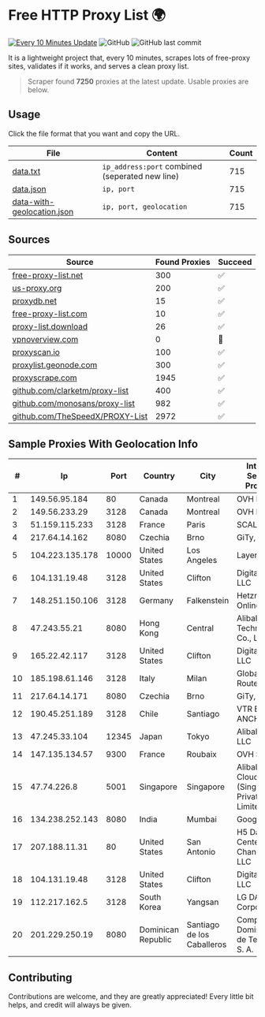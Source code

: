 
# Free HTTP Proxy List 🌍

[![Every 10 Minutes Update](https://github.com/mertguvencli/http-proxy-list/actions/workflows/main.yml/badge.svg?branch=main)](https://github.com/mertguvencli/http-proxy-list/actions/workflows/main.yml)
![GitHub](https://img.shields.io/github/license/mertguvencli/http-proxy-list)
![GitHub last commit](https://img.shields.io/github/last-commit/mertguvencli/http-proxy-list)

It is a lightweight project that, every 10 minutes, scrapes lots of free-proxy sites, validates if it works, and serves a clean proxy list.


> Scraper found **7250** proxies at the latest update. Usable proxies are below.

## Usage

Click the file format that you want and copy the URL.


|File|Content|Count|
|----|-------|-----|
|[data.txt](https://raw.githubusercontent.com/mertguvencli/http-proxy-list/main/proxy-list/data.txt)|`ip_address:port` combined (seperated new line)|715|
|[data.json](https://raw.githubusercontent.com/mertguvencli/http-proxy-list/main/proxy-list/data.json)|`ip, port`|715|
|[data-with-geolocation.json](https://raw.githubusercontent.com/mertguvencli/http-proxy-list/main/proxy-list/data-with-geolocation.json)|`ip, port, geolocation`|715|

## Sources

|Source|Found Proxies|Succeed|
|------|-------------|-------|
|[free-proxy-list.net](https://free-proxy-list.net)|300|✅|
|[us-proxy.org](https://www.us-proxy.org)|200|✅|
|[proxydb.net](http://proxydb.net)|15|✅|
|[free-proxy-list.com](https://free-proxy-list.com/?page=&port=&type%5B%5D=http&type%5B%5D=https&up_time=0&search=Search)|10|✅|
|[proxy-list.download](https://www.proxy-list.download/HTTP)|26|✅|
|[vpnoverview.com](https://vpnoverview.com/privacy/anonymous-browsing/free-proxy-servers)|0|🚫|
|[proxyscan.io](https://www.proxyscan.io)|100|✅|
|[proxylist.geonode.com](https://proxylist.geonode.com/api/proxy-list?limit=300&page=1&sort_by=lastChecked&sort_type=desc&protocols=http,https)|300|✅|
|[proxyscrape.com](https://api.proxyscrape.com/v2/?request=displayproxies&protocol=http&timeout=10000&country=all&ssl=all&anonymity=all)|1945|✅|
|[github.com/clarketm/proxy-list](https://raw.githubusercontent.com/clarketm/proxy-list/master/proxy-list-raw.txt)|400|✅|
|[github.com/monosans/proxy-list](https://raw.githubusercontent.com/monosans/proxy-list/main/proxies/http.txt)|982|✅|
|[github.com/TheSpeedX/PROXY-List](https://raw.githubusercontent.com/TheSpeedX/PROXY-List/master/http.txt)|2972|✅|


## Sample Proxies With Geolocation Info

|#|Ip|Port|Country|City|Internet Service Provider|
|-|--|----|-------|----|-------------------------|
|1|149.56.95.184|80|Canada|Montreal|OVH Hosting|
|2|149.56.233.29|3128|Canada|Montreal|OVH Hosting|
|3|51.159.115.233|3128|France|Paris|SCALEWAY|
|4|217.64.14.162|8080|Czechia|Brno|GiTy, a.s.|
|5|104.223.135.178|10000|United States|Los Angeles|LayerHost|
|6|104.131.19.48|3128|United States|Clifton|DigitalOcean, LLC|
|7|148.251.150.106|3128|Germany|Falkenstein|Hetzner Online GmbH|
|8|47.243.55.21|8080|Hong Kong|Central|Alibaba (US) Technology Co., Ltd.|
|9|165.22.42.117|3128|United States|Clifton|DigitalOcean, LLC|
|10|185.198.61.146|3128|Italy|Milan|Global Router LLC|
|11|217.64.14.171|8080|Czechia|Brno|GiTy, a.s.|
|12|190.45.251.189|3128|Chile|Santiago|VTR BANDA ANCHA S.A.|
|13|47.245.33.104|12345|Japan|Tokyo|Alibaba.com LLC|
|14|147.135.134.57|9300|France|Roubaix|OVH SAS|
|15|47.74.226.8|5001|Singapore|Singapore|Alibaba Cloud (Singapore) Private Limited|
|16|134.238.252.143|8080|India|Mumbai|Google LLC|
|17|207.188.11.31|80|United States|San Antonio|H5 Data Centers - Chandler LLC|
|18|104.131.19.48|3128|United States|Clifton|DigitalOcean, LLC|
|19|112.217.162.5|3128|South Korea|Yangsan|LG DACOM Corporation|
|20|201.229.250.19|8080|Dominican Republic|Santiago de los Caballeros|Compañía Dominicana de Teléfonos S. A.|



## Contributing

Contributions are welcome, and they are greatly appreciated! Every
little bit helps, and credit will always be given.

